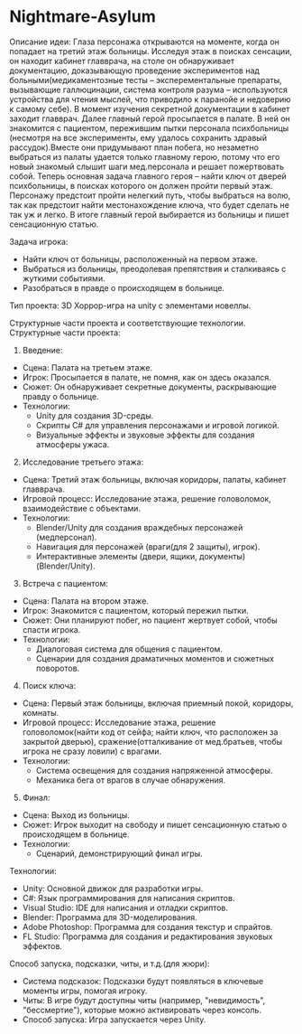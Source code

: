 # Nightmare-Asylum

Описание идеи: Глаза персонажа открываются на моменте, когда он попадает на третий этаж больницы. 
Исследуя этаж в поисках сенсации, он находит кабинет главврача, на столе он обнаруживает документацию, доказывающую проведение экспериментов над больными(медикаментозные тесты – эксперементальные препараты, вызывающие галлюцинации, система контроля разума – используются 
устройства для чтения мыслей, что приводило к  паранойе и недоверию к самому себе). В момент изучения секретной документации в кабинет заходит главврач. Далее главный герой просыпается в палате. В ней он знакомится с пациентом, пережившим пытки персонала психбольницы
(несмотря на все эксперименты, ему удалось сохранить здравый рассудок).Вместе они придумывают план побега, но незаметно выбраться из палаты удается только главному герою, потому что его новый знакомый слышит шаги мед.персонала и решает 
пожертвовать собой. Теперь основная задача главного героя – найти ключ от дверей психбольницы, в поисках которого он должен пройти первый этаж. Персонажу предстоит пройти нелегкий путь, чтобы выбраться на волю, так как предстоит найти местонахождение ключа, 
что будет сделать не так уж и легко. В итоге главный герой выбирается из больницы и пишет сенсационную статью.

Задача игрока:
- Найти ключ от больницы, расположенный на первом этаже.
- Выбраться из больницы, преодолевая препятствия и сталкиваясь с жуткими событиями.
- Разобраться в правде о происходящем в больнице.

Тип проекта: 3D Хоррор-игра на unity с элементами новеллы.

Структурные части проекта и соответствующие технологии.
Структурные части проекта:
1. Введение:
- Сцена: Палата на третьем этаже.
- Игрок: Просыпается в палате, не помня, как он здесь оказался.
- Сюжет: Он обнаруживает секретные документы, раскрывающие правду о больнице.
- Технологии:
    - Unity для создания 3D-среды.
    - Скрипты C# для управления персонажами и игровой логикой.
    - Визуальные эффекты и звуковые эффекты для создания атмосферы ужаса.

2. Исследование третьего этажа:
- Сцена: Третий этаж больницы, включая коридоры, палаты, кабинет главврача.
- Игровой процесс: Исследование этажа, решение головоломок, взаимодействие с объектами.
- Технологии:
    - Blender/Unity для создания враждебных персонажей (медперсонал).
    - Навигация для персонажей (враги(для 2 защиты), игрок).
    - Интерактивные элементы (двери, ящики, документы)(Blender/Unity).

3. Встреча с пациентом:
- Сцена: Палата на втором этаже.
- Игрок: Знакомится с пациентом, который пережил пытки.
- Сюжет: Они планируют побег, но пациент жертвует собой, чтобы спасти игрока.
- Технологии:
    - Диалоговая система для общения с пациентом.
    - Сценарии для создания драматичных моментов и сюжетных поворотов.

4. Поиск ключа:
- Сцена: Первый этаж больницы, включая приемный покой, коридоры, комнаты.
- Игровой процесс: Исследование этажа, решение головоломок(найти код от сейфа; найти ключ, что расположен за закрытой дверью), сражение(отталкивание от мед.братьев, чтобы игрока не сразу ловили) с врагами.
- Технологии:
    - Система освещения для создания напряженной атмосферы.
    - Механика бега от врагов в случае обнаружения.

5. Финал:
- Сцена: Выход из больницы.
- Сюжет: Игрок выходит на свободу и пишет сенсационную статью о происходящем в больнице.
- Технологии:
    - Сценарий, демонстрирующий финал игры.


Технологии:
- Unity: Основной движок для разработки игры.
- C#: Язык программирования для написания скриптов.
- Visual Studio: IDE для написания и отладки скриптов.
- Blender: Программа для 3D-моделирования.
- Adobe Photoshop: Программа для создания текстур и спрайтов.
- FL Studio: Программа для создания и редактирования звуковых эффектов.

Способ запуска, подсказки, читы, и т.д.(для жюри):
- Система подсказок: Подсказки будут появляться в ключевые моменты игры, помогая игроку.
- Читы: В игре будут доступны читы (например, "невидимость", "бессмертие"), которые можно активировать через консоль.
- Способ запуска: Игра запускается через Unity. 
